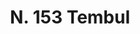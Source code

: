 ---
title: "N. 153 Tembul"
permalink: "/edition/plant153/"
plant-name: "N. 153"
plant-number: "153"
plant-xml: "/assets/xml/plant153.xml"
plant-img1: "/assets/img/plant153_verso.jpg"
plant-img2: "/assets/img/plant153.jpg"
plant-title: "N. 153 Tembul"
plant-taxon-link: ""
plant-taxon-content: ""
layout: single-xml
---